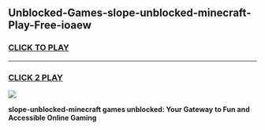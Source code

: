 
## Unblocked-Games-slope-unblocked-minecraft-Play-Free-ioaew
<h3>
<a href="https://premium76.site?title=slope-unblocked-minecraft&ref=23A">CLICK TO PLAY</a></h3>
<hr>

<h3>
<a href="https://premium76.site?title=slope-unblocked-minecraft&ref=23A">CLICK 2 PLAY</a>
  
</h3>

<a href="https://premium76.site?title=slope-unblocked-minecraft&ref=23A"><img src="https://clearcache.store/games.png"></a>


**slope-unblocked-minecraft games unblocked: Your Gateway to Fun and Accessible Online Gaming**
